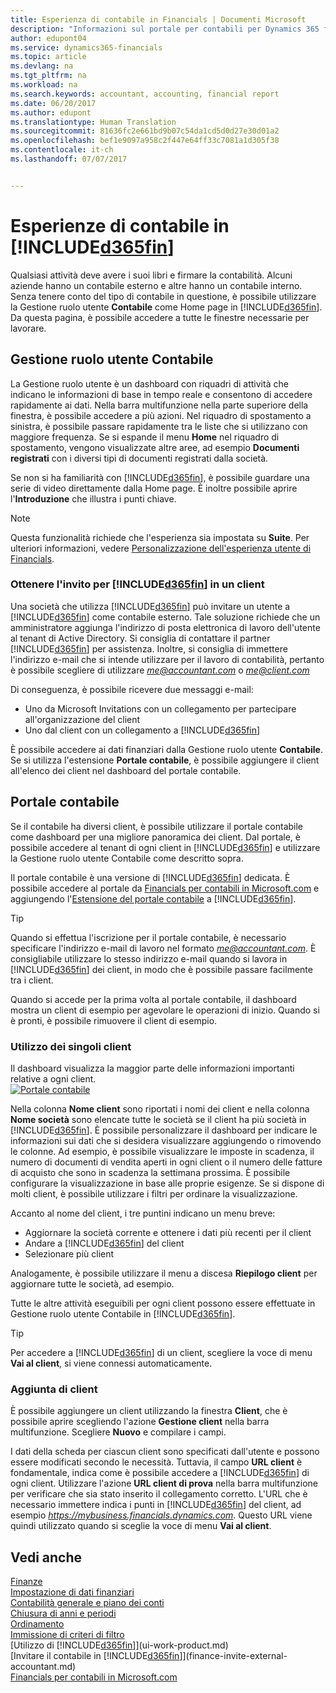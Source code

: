 ```yaml
---
title: Esperienza di contabile in Financials | Documenti Microsoft
description: "Informazioni sul portale per contabili per Dynamics 365 for Financials e la Gestione ruolo utente Contabile che supporta il contabile nella società client."
author: edupont04
ms.service: dynamics365-financials
ms.topic: article
ms.devlang: na
ms.tgt_pltfrm: na
ms.workload: na
ms.search.keywords: accountant, accounting, financial report
ms.date: 06/20/2017
ms.author: edupont
ms.translationtype: Human Translation
ms.sourcegitcommit: 81636fc2e661bd9b07c54da1cd5d0d27e30d01a2
ms.openlocfilehash: bef1e9097a958c2f447e64ff33c7081a1d305f38
ms.contentlocale: it-ch
ms.lasthandoff: 07/07/2017


---
```

# <a name="accountant-experiences-in-included365finincludesd365finmdmd"></a>Esperienze di contabile in [!INCLUDE[d365fin](includes/d365fin_md.md)]
Qualsiasi attività deve avere i suoi libri e firmare la contabilità. Alcuni aziende hanno un contabile esterno e altre hanno un contabile interno. Senza tenere conto del tipo di contabile in questione, è possibile utilizzare la Gestione ruolo utente **Contabile** come Home page in [!INCLUDE[d365fin](includes/d365fin_md.md)]. Da questa pagina, è possibile accedere a tutte le finestre necessarie per lavorare.  

## <a name="accountant-role-center"></a>Gestione ruolo utente Contabile
La Gestione ruolo utente è un dashboard con riquadri di attività che indicano le informazioni di base in tempo reale e consentono di accedere rapidamente ai dati. Nella barra multifunzione nella parte superiore della finestra, è possibile accedere a più azioni. Nel riquadro di spostamento a sinistra, è possibile passare rapidamente tra le liste che si utilizzano con maggiore frequenza. Se si espande il menu **Home** nel riquadro di spostamento, vengono visualizzate altre aree, ad esempio **Documenti registrati** con i diversi tipi di documenti registrati dalla società.  

Se non si ha familiarità con [!INCLUDE[d365fin](includes/d365fin_md.md)], è possibile guardare una serie di video direttamente dalla Home page. È inoltre possibile aprire l'**Introduzione** che illustra i punti chiave.  

> [!NOTE]  
>  Questa funzionalità richiede che l'esperienza sia impostata su **Suite**. Per ulteriori informazioni, vedere [Personalizzazione dell'esperienza utente di Financials](ui-experiences.md).  

### <a name="get-invited-to-a-clients-included365finincludesd365finmdmd"></a>Ottenere l'invito per [!INCLUDE[d365fin](includes/d365fin_md.md)] in un client
Una società che utilizza [!INCLUDE[d365fin](includes/d365fin_md.md)] può invitare un utente a [!INCLUDE[d365fin](includes/d365fin_md.md)] come contabile esterno. Tale soluzione richiede che un amministratore aggiunga l'indirizzo di posta elettronica di lavoro dell'utente al tenant di Active Directory. Si consiglia di contattare il partner [!INCLUDE[d365fin](includes/d365fin_md.md)] per assistenza. Inoltre, si consiglia di immettere l'indirizzo e-mail che si intende utilizzare per il lavoro di contabilità, pertanto è possibile scegliere di utilizzare *me@accountant.com* o *me@client.com*  

Di conseguenza, è possibile ricevere due messaggi e-mail:

-   Uno da Microsoft Invitations con un collegamento per partecipare all'organizzazione del client  
-   Uno dal client con un collegamento a [!INCLUDE[d365fin](includes/d365fin_md.md)]  

È possibile accedere ai dati finanziari dalla Gestione ruolo utente **Contabile**. Se si utilizza l'estensione **Portale contabile**, è possibile aggiungere il client all'elenco dei client nel dashboard del portale contabile.  

## <a name="accountant-portal"></a>Portale contabile
Se il contabile ha diversi client, è possibile utilizzare il portale contabile come dashboard per una migliore panoramica dei client. Dal portale, è possibile accedere al tenant di ogni client in [!INCLUDE[d365fin](includes/d365fin_md.md)] e utilizzare la Gestione ruolo utente Contabile come descritto sopra.  

Il portale contabile è una versione di [!INCLUDE[d365fin](includes/d365fin_md.md)] dedicata. È possibile accedere al portale da [Financials per contabili in Microsoft.com](https://www.microsoft.com/en-us/dynamics365/financial-insights-for-accountants) e aggiungendo l'[Estensione del portale contabile](ui-extensions-accountant-portal.md) a [!INCLUDE[d365fin](includes/d365fin_md.md)].  

> [!TIP]  
>  Quando si effettua l'iscrizione per il portale contabile, è necessario specificare l'indirizzo e-mail di lavoro nel formato *me@accountant.com*. È consigliabile utilizzare lo stesso indirizzo e-mail quando si lavora in [!INCLUDE[d365fin](includes/d365fin_md.md)] dei client, in modo che è possibile passare facilmente tra i client.  

Quando si accede per la prima volta al portale contabile, il dashboard mostra un client di esempio per agevolare le operazioni di inizio. Quando si è pronti, è possibile rimuovere il client di esempio.  

### <a name="working-with-individual-clients"></a>Utilizzo dei singoli client
Il dashboard visualizza la maggior parte delle informazioni importanti relative a ogni client.  
[![Portale contabile](./media/ui-extensions-accportal/accountant-portal.png)](https://go.microsoft.com/fwlink/?linkid=851257)

Nella colonna **Nome client** sono riportati i nomi dei client e nella colonna **Nome società** sono elencate tutte le società se il client ha più società in [!INCLUDE[d365fin](includes/d365fin_md.md)]. È possibile personalizzare il dashboard per indicare le informazioni sui dati che si desidera visualizzare aggiungendo o rimovendo le colonne. Ad esempio, è possibile visualizzare le imposte in scadenza, il numero di documenti di vendita aperti in ogni client o il numero delle fatture di acquisto che sono in scadenza la settimana prossima. È possibile configurare la visualizzazione in base alle proprie esigenze. Se si dispone di molti client, è possibile utilizzare i filtri per ordinare la visualizzazione.  

Accanto al nome del client, i tre puntini indicano un menu breve:

-   Aggiornare la società corrente e ottenere i dati più recenti per il client  
-   Andare a [!INCLUDE[d365fin](includes/d365fin_md.md)] del client  
-   Selezionare più client  

Analogamente, è possibile utilizzare il menu a discesa **Riepilogo client** per aggiornare tutte le società, ad esempio.  

Tutte le altre attività eseguibili per ogni client possono essere effettuate in Gestione ruolo utente Contabile in [!INCLUDE[d365fin](includes/d365fin_md.md)].  

> [!TIP]  
>  Per accedere a [!INCLUDE[d365fin](includes/d365fin_md.md)] di un client, scegliere la voce di menu **Vai al client**, si viene connessi automaticamente.

### <a name="adding-clients"></a>Aggiunta di client
È possibile aggiungere un client utilizzando la finestra **Client**, che è possibile aprire scegliendo l'azione **Gestione client** nella barra multifunzione. Scegliere **Nuovo** e compilare i campi.  

I dati della scheda per ciascun client sono specificati dall'utente e possono essere modificati secondo le necessità. Tuttavia, il campo **URL client** è fondamentale, indica come è possibile accedere a [!INCLUDE[d365fin](includes/d365fin_md.md)] di ogni client. Utilizzare l'azione **URL client di prova** nella barra multifunzione per verificare che sia stato inserito il collegamento corretto. L'URL che è necessario immettere indica i punti in [!INCLUDE[d365fin](includes/d365fin_md.md)] del client, ad esempio *https://mybusiness.financials.dynamics.com*. Questo URL viene quindi utilizzato quando si sceglie la voce di menu **Vai al client**.  

<!--If you have been invited to a client's [!INCLUDE[d365fin](includes/d365fin_md.md)] and signed in with your work account, then the client will be added to your dashboard in the accountant portal. -->

## <a name="see-also"></a>Vedi anche
[Finanze](finance.md)  
[Impostazione di dati finanziari](finance-setup-finance.md)  
[Contabilità generale e piano dei conti](finance-general-ledger.md)  
[Chiusura di anni e periodi](year-close-years-periods.md)  
[Ordinamento](ui-sorting.md)  
[Immissione di criteri di filtro](ui-enter-criteria-filters.md)  
[Utilizzo di [!INCLUDE[d365fin](includes/d365fin_md.md)]](ui-work-product.md)  
[Invitare il contabile in [!INCLUDE[d365fin](includes/d365fin_md.md)]](finance-invite-external-accountant.md)  
[Financials per contabili in Microsoft.com](https://www.microsoft.com/en-us/dynamics365/financial-insights-for-accountants)  

